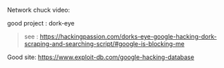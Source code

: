
Network chuck video:

good project : dork-eye

> see : https://hackingpassion.com/dorks-eye-google-hacking-dork-scraping-and-searching-script/#google-is-blocking-me

Good site:
https://www.exploit-db.com/google-hacking-database